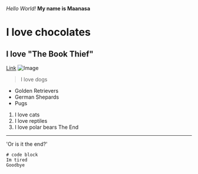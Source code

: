 _Hello World!_
__My name is Maanasa__
# I love chocolates
## I love "The Book Thief"
[Link](https://en.wikipedia.org/wiki/The_Book_Thief)
![Image](https://en.wikipedia.org/wiki/File:Golden_retriever_eating_pigs_foot.jpg)
> I love dogs
* Golden Retrievers
* German Shepards
* Pugs
1. I love cats
2. I love reptiles
3. I love polar bears
The End
---
'Or is it the end?'
```
# code block
Im tired
Goodbye
```
